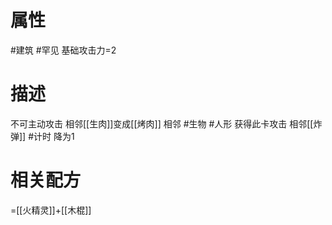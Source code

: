 # 属性
#建筑 
#罕见 
基础攻击力=2
# 描述
不可主动攻击
相邻[[生肉]]变成[[烤肉]]
相邻 #生物 #人形 获得此卡攻击
相邻[[炸弹]] #计时 降为1
# 相关配方
=[[火精灵]]+[[木棍]]